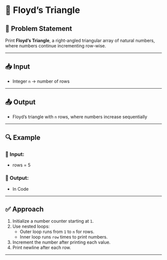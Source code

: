 # 🔢 Floyd’s Triangle

## 📝 Problem Statement

Print **Floyd’s Triangle**, a right-angled triangular array of natural numbers, where numbers continue incrementing row-wise.

---

## 📥 Input
- Integer `n` → number of rows

---

## 📤 Output
- Floyd’s triangle with `n` rows, where numbers increase sequentially

---

## 🔍 Example

### 🔸 Input:

- rows = 5

### 🔸 Output:

- In Code

---

## ✅ Approach

1. Initialize a number counter starting at `1`.
2. Use nested loops:
   - Outer loop runs from `1` to `n` for rows.
   - Inner loop runs `row` times to print numbers.
3. Increment the number after printing each value.
4. Print newline after each row.

---